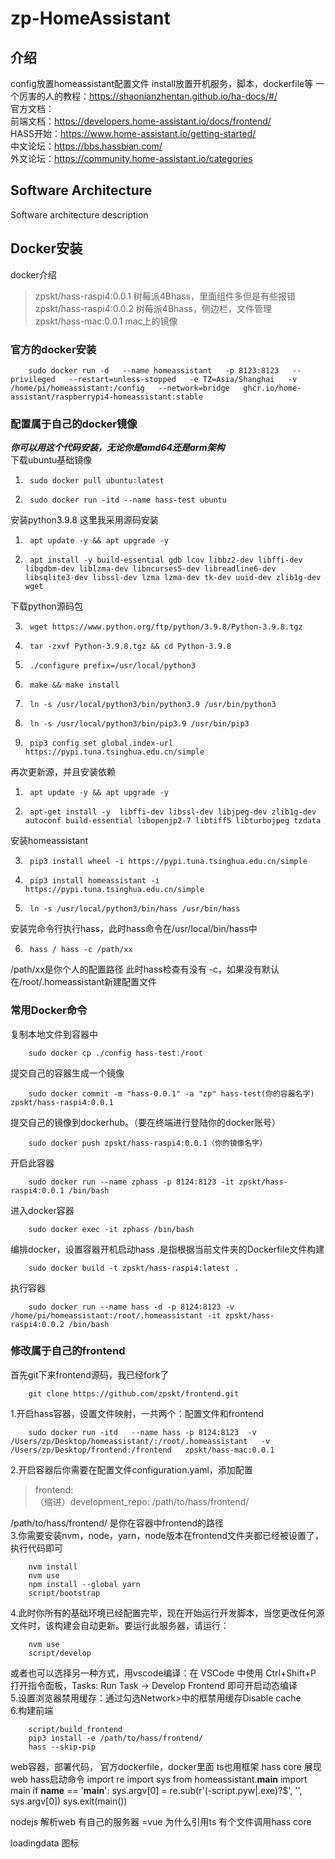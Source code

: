 # zp-HomeAssistant

## 介绍
config放置homeassistant配置文件
install放置开机服务，脚本，dockerfile等
一个厉害的人的教程：https://shaonianzhentan.github.io/ha-docs/#/    
官方文档：  
前端文档：https://developers.home-assistant.io/docs/frontend/  
HASS开始：https://www.home-assistant.io/getting-started/  
中文论坛：https://bbs.hassbian.com/  
外文论坛：https://community.home-assistant.io/categories

## Software Architecture
Software architecture description

## Docker安装
docker介绍  
>zpskt/hass-raspi4:0.0.1 树莓派4Bhass，里面组件多但是有些报错  
zpskt/hass-raspi4:0.0.2 树莓派4Bhass，侧边栏，文件管理  
zpskt/hass-mac:0.0.1 mac上的镜像  

### 官方的docker安装  
		sudo docker run -d   --name homeassistant   -p 8123:8123   --privileged   --restart=unless-stopped   -e TZ=Asia/Shanghai   -v /home/pi/homeassistant:/config   --network=bridge   ghcr.io/home-assistant/raspberrypi4-homeassistant:stable

### 配置属于自己的docker镜像
***你可以用这个代码安装，无论你是amd64还是arm架构***  
下载ubuntu基础镜像
1.		sudo docker pull ubuntu:latest
2.		sudo docker run -itd --name hass-test ubuntu
安装python3.9.8 这里我采用源码安装    
1.		apt update -y && apt upgrade -y
2.		apt install -y build-essential gdb lcov libbz2-dev libffi-dev libgdbm-dev liblzma-dev libncurses5-dev libreadline6-dev libsqlite3-dev libssl-dev lzma lzma-dev tk-dev uuid-dev zlib1g-dev wget   
下载python源码包  

3.		wget https://www.python.org/ftp/python/3.9.8/Python-3.9.8.tgz
4.		tar -zxvf Python-3.9.8.tgz && cd Python-3.9.8  
5.		./configure prefix=/usr/local/python3   
6.		make && make install   
7.		ln -s /usr/local/python3/bin/python3.9 /usr/bin/python3   
8.		ln -s /usr/local/python3/bin/pip3.9 /usr/bin/pip3   
9.		pip3 config set global.index-url https://pypi.tuna.tsinghua.edu.cn/simple

再次更新源，并且安装依赖  

1.		apt update -y && apt upgrade -y
2.		apt-get install -y  libffi-dev libssl-dev libjpeg-dev zlib1g-dev autoconf build-essential libopenjp2-7 libtiff5 libturbojpeg tzdata  
安装homeassistant  

3.		pip3 install wheel -i https://pypi.tuna.tsinghua.edu.cn/simple
4.		pip3 install homeassistant -i https://pypi.tuna.tsinghua.edu.cn/simple
5.		ln -s /usr/local/python3/bin/hass /usr/bin/hass  
安装完命令行执行hass，此时hass命令在/usr/local/bin/hass中  

6.		hass / hass -c /path/xx
/path/xx是你个人的配置路径
此时hass检查有没有 -c，如果没有默认在/root/.homeassistant新建配置文件

### 常用Docker命令  
复制本地文件到容器中  

		sudo docker cp ./config hass-test:/root
提交自己的容器生成一个镜像

		sudo docker commit -m "hass-0.0.1" -a "zp" hass-test(你的容器名字) zpskt/hass-raspi4:0.0.1
提交自己的镜像到dockerhub。（要在终端进行登陆你的docker账号）

		sudo docker push zpskt/hass-raspi4:0.0.1（你的镜像名字）
开启此容器

		sudo docker run --name zphass -p 8124:8123 -it zpskt/hass-raspi4:0.0.1 /bin/bash
进入docker容器

		sudo docker exec -it zphass /bin/bash
编排docker，设置容器开机启动hass  .是指根据当前文件夹的Dockerfile文件构建

		sudo docker build -t zpskt/hass-raspi4:latest .
执行容器

		sudo docker run --name hass -d -p 8124:8123 -v /home/pi/homeassistant:/root/.homeassistant -it zpskt/hass-raspi4:0.0.2 /bin/bash
### 修改属于自己的frontend 
首先git下来frontend源码，我已经fork了  

		git clone https://github.com/zpskt/frontend.git
1.开启hass容器，设置文件映射，一共两个：配置文件和frontend  

		sudo docker run -itd   --name hass -p 8124:8123  -v /Users/zp/Desktop/homeassistant/:/root/.homeassistant   -v /Users/zp/Desktop/frontend:/frontend   zpskt/hass-mac:0.0.1
2.开启容器后你需要在配置文件configuration.yaml，添加配置
>frontend:    
>（缩进）development_repo: /path/to/hass/frontend/  

/path/to/hass/frontend/ 是你在容器中frontend的路径  
3.你需要安装nvm，node，yarn，node版本在frontend文件夹都已经被设置了，执行代码即可  

		nvm install
		nvm use
		npm install --global yarn
		script/bootstrap   

4.此时你所有的基础环境已经配置完毕，现在开始运行开发脚本，当您更改任何源文件时，该构建会自动更新。要运行此服务器，请运行：  

		nvm use
		script/develop
或者也可以选择另一种方式，用vscode编译：在 VSCode 中使用 Ctrl+Shift+P 打开指令面板，Tasks: Run Task -> Develop Frontend 即可开启动态编译  
5.设置浏览器禁用缓存：通过勾选Network>中的框禁用缓存Disable cache  
6.构建前端 

		script/build_frontend
		pip3 install -e /path/to/hass/frontend/
		hass --skip-pip

web容器，部署代码， 官方dockerfile，docker里面    ts也用框架 
hass core   展现web
hass启动命令
	import re
	import sys
	from homeassistant.__main__ import main
	if __name__ == '__main__':
		sys.argv[0] = re.sub(r'(-script\.pyw|\.exe)?$', '', sys.argv[0])
		sys.exit(main())




nodejs 解析web 有自己的服务器 =vue
为什么引用ts
有个文件调用hass core

loadingdata 图标
